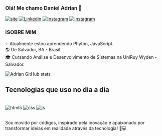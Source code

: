 ### Olá! Me chamo Daniel Adrian 👋

[![site](https://img.shields.io/badge/website-000000?style=for-the-badge&logo=About.me&logoColor=white)]()
[![Linkedin](https://img.shields.io/badge/LinkedIn-0077B5?style=for-the-badge&logo=linkedin&logoColor=white)](https://www.linkedin.com/in/danieladriian/)
[![Instagram](https://img.shields.io/badge/Gmail-D14836?style=for-the-badge&logo=gmail&logoColor=white)](https://www.gmail.com/mailto:danieladrian661@gmail.com?igsh=MTkwaWdnZHp2YnFzYg==)
[![Instagram](https://img.shields.io/badge/Instagram-E4405F?style=for-the-badge&logo=instagram&logoColor=white)](https://www.instagram.com/daniel_adriian?igsh=MTkwaWdnZHp2YnFzYg==)<br/>
### ℹ️SOBRE MIM

💡 Atualmente estou aprendendo Phyton, JavaScript.<br/>
🌎 De Salvador, BA - Brasil<br/>
🎓 Cursando Análise e Desenvolvimento de Sistemas na UniRuy Wyden - Salvador.<br/>

![Adrian GitHub stats](https://github-readme-stats.vercel.app/api?username=danieladrian&show_icons=true&theme=radical)


## Tecnologias que uso no dia a dia

<div style="display: inline_block"><br/>
    <img align="center" alt="html5" src="https://img.shields.io/badge/HTML5-E34F26?style=for-the-badge&logo=html5&logoColor=white" />
    <img align="center" alt="css" src="https://img.shields.io/badge/CSS3-1572B6?style=for-the-badge&logo=css3&logoColor=white" />
    <img align="center" alt="js" src="https://img.shields.io/badge/JavaScript-F7DF1E?style=for-the-badge&logo=javascript&logoColor=black" />
</div><br/>

Sou movido por códigos, inspirado pela inovação e apaixonado por transformar ideias em realidade através da tecnologia! 🚀💻

